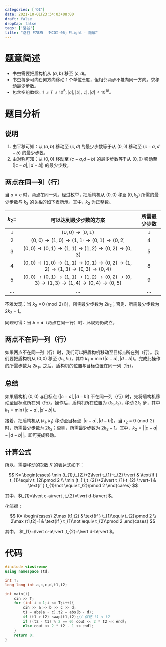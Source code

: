 ```yaml
---
categories: ['OI']
date: 2021-10-01T23:34:03+08:00
draft: false
dropCap: false
tags: ['洛谷']
title: "洛谷 P7885 「MCOI-06」Flight - 题解"
---
```


# 题意简述

- 书虫需要把盾构机从 $(a,b)$ 移至 $(c,d)$。
- 书虫每步可向任何方向移动 $1$ 个单位长度，但相邻两步不能向同一方向。求移动最少步数。
- 包含多组数据。$1\leq T\leq 10^{5},\lvert a\rvert,\lvert b\rvert,\lvert c\rvert,\lvert d\rvert\leq 10^{18}$。

# 题目分析

## 说明

1. 由平移可知：从 $(a,b)$ 移动至 $(c,d)$ 的最少步数等于从 $(0,0)$ 移动至 $(c-a,d-b)$ 的最少步数。
2. 由对称可知：从 $(0,0)$ 移动至 $(c-a,d-b)$ 的最少步数等于从 $(0,0)$ 移动至 $(\lvert c-a\rvert ,\lvert d-b\rvert )$ 的最少步数。

## 两点在同一列（行）

当 $a=c$ 时，两点在同一列。经过枚举，把盾构机从 $(0,0)$ 移至 $(0,k_{2})$ 所需的最少步数与 $k_{2}$ 的关系的如下表所示。其中，$k_{2}$ 为正整数。

| $k_{2}=$ | 可以达到最少步数的方案 | 所需最少步数 |
| :----------: | :----------: | :----------: |
| $1$ | $(0,0)\rightarrow (0,1)$ | $1$ |
| $2$ | $(0,0)\rightarrow (1,0)\rightarrow (1,1)\rightarrow (0,1)\rightarrow (0,2)$ | $4$ |
| $3$ | $(0,0)\rightarrow (0,1)\rightarrow (1,1)\rightarrow (1,2)\rightarrow (0,2)\rightarrow (0,3)$ | $5$ |
| $4$ | $(0,0)\rightarrow (1,0)\rightarrow (1,1)\rightarrow (0,1)\rightarrow (0,2)\rightarrow (1,2)\rightarrow (1,3)\rightarrow (0,3)\rightarrow(0,4)$ | $8$ |
| $5$ | $(0,0)\rightarrow (0,1)\rightarrow (1,1)\rightarrow (1,2)\rightarrow (0,2)\rightarrow (0,3)\rightarrow (1,3)\rightarrow (1,4)\rightarrow (0,4)\rightarrow (0,5)$ | $9$ |
| $\dotsc$ | $\dotsc$ | $\dotsc$ |

不难发现：当 $k_{2}\equiv 0\pmod 2$ 时，所需最少步数为 $2k_{2}$；否则，所需最少步数为 $2k_{2}-1$。

同理可得：当 $b=d$（两点在同一行）时，此规则仍成立。

## 两点不在同一列（行）

如果两点不在同一列（行）时，我们可以把盾构机移动至目标点所在列（行）。我们要把盾构机从 $(0,0)$ 移至 $(k_{1},k_{1})$，其中 $k_{1}=\min (\lvert c-a\rvert ,\lvert d-b\rvert )$。完成此操作的所需步数为 $2k_{1}$。之后，盾构机的位置与目标位置在同一列（行）。

## 总结

如果盾构机 $(0,0)$ 与目标点 $(\lvert c-a\rvert ,\lvert d-b\rvert )$ 不在同一列（行）时，先将盾构机移动至目标点所在列（行）。操作后，盾构机所在位置为 $(k_{1},k_{1})$，移动 $2k_{1}$ 步，其中 $k_{1}=\min (\lvert c-a\rvert ,\lvert d-b\rvert )$。

接着，把盾构机从 $(k_{1},k_{1})$ 移动至目标点 $(\lvert c-a\rvert ,\lvert d-b\rvert )$。当 $k_{2}\equiv 0\pmod 2$ 时，所需最少步数为 $2k_{2}$；否则，所需最少步数为 $2k_{2}-1$。其中，$k_{2}=\lvert \lvert c-a\rvert -\lvert d-b\rvert \rvert$。即可完成移动。

## 计算公式

所以，需要移动的次数 $K$ 的表达式如下：

$$
K=
\begin{cases}
   \min (t_{1},t_{2})+2\lvert t_{1}-t_{2} \rvert & \text{if } t_{1}\equiv t_{2}\pmod 2 \\
   \min (t_{1},t_{2})+2\lvert t_{1}-t_{2} \rvert-1 & \text{if } t_{1}\not \equiv t_{2}\pmod 2
\end{cases}
$$

其中，$t_{1}=\lvert c-a\rvert ,t_{2}=\lvert d-b\rvert $。

化简得：

$$
K=
\begin{cases}
   2\max (t1,t2) & \text{if } t_{1}\equiv t_{2}\pmod 2 \\
   2\max (t1,t2)-1 & \text{if } t_{1}\not \equiv t_{2}\pmod 2
\end{cases}
$$

其中，
$t_{1}=\lvert c-a\rvert ,t_{2}=\lvert d-b\rvert $。

# 代码

```cpp
#include <iostream>
using namespace std;

int T;
long long int a,b,c,d,t1,t2;

int main(){
    cin >> T;
    for (int i = 1;i <= T;i++){
        cin >> a >> b >> c >> d;
        t1 = abs(a - c),t2 = abs(b - d);
        if (t1 > t2) swap(t1,t2);// 保证 t1 < t2
        if ((t2 - t1) % 2 == 0) cout << 2 * t2 << endl;
        else cout << 2 * t2 - 1 << endl;
    }
    return 0;
}
```